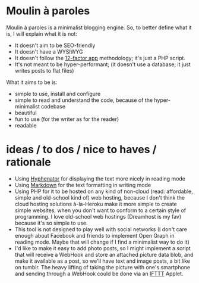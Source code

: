 Moulin à paroles
================

Moulin à paroles is a minimalist blogging engine. So, to better define what it
is, I will explain what it is not:

* It doesn't aim to be SEO-friendly
* It doesn't have a WYSIWYG
* It doesn't follow the [12-factor app](https://12factor.net) methodology; it's just a PHP script.
* It's not meant to be hyper-performant; (it doesn't use a database; it just writes posts to flat files)

What it aims to be is:

* simple to use, install and configure
* simple to read and understand the code, because of the hyper-minimalist codebase
* beautiful
* fun to use (for the writer as for the reader)
* readable

# ideas / to dos / nice to haves / rationale

* Using [Hyphenator](http://mnater.github.io/Hyphenator/) for displaying the
  text more nicely in reading mode
* Using [Markdown](https://michelf.ca/projets/php-markdown/) for the text formatting in writing mode
* Using PHP for it to be hosted on any kind of non-cloud (read: affordable,
  simple and old-school kind of) web hosting, because I don't think the cloud
  hosting solutions à-la-Heroku make it more simple to create simple websites,
  when you don't want to conform to a certain style of programming. I love
  old-school web hostings (Dreamhost is my fav) because it's so simple to use.
* This tool is not designed to play well with social networks (I don't care
  enough about Facebook and friends to implement Open Graph in reading mode.
  Maybe that will change if I find a minimalist way to do it)
* I'd like to make it easy to add photo posts, so I might implement a script
  that will receive a WebHook and store an attached picture data blob, and make
  it available as a post, so we'll have text and image posts, a bit like on tumblr.
  The heavy lifting of taking the picture with one's smartphone and sending
  through a WebHook could be done via an [IFTTT](https://ifttt.com) Applet.
